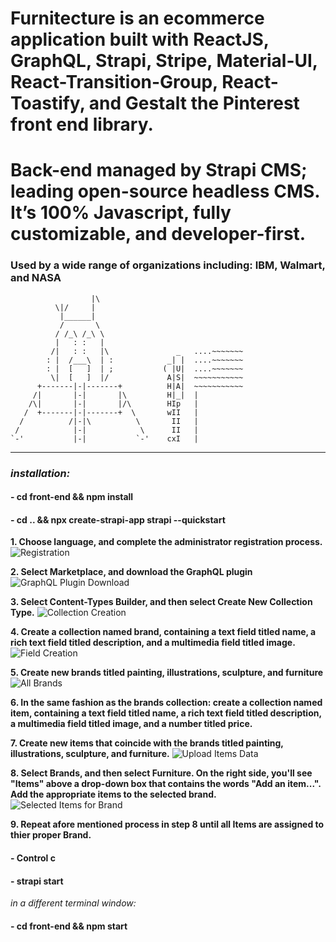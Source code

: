 # Furnitecture is an ecommerce application built with ReactJS, GraphQL, Strapi, Stripe, Material-UI, React-Transition-Group, React-Toastify, and Gestalt the Pinterest front end library.

# Back-end managed by Strapi CMS; leading open-source headless CMS. It’s 100% Javascript, fully customizable, and developer-first.

### Used by a wide range of organizations including: IBM, Walmart, and NASA                              
                
                      |\
              \|/     |
               |______|
               /       \
              / /_\ /_\ \
              |   : :   |
             /|   : :   |\               _   ....~~~~~~~
            : |  /___\  | :            _| |  ....~~~~~~~
            : |  [   ]  | ;           ( |U|  ....~~~~~~~
             \|  [   ]  |/             A|S|  ~~~~~~~~~~~
          +-------|-|-------+          H|A|  ~~~~~~~~~~~
         /|       |-|       |\         H|_|  |
        /\|       |-|       |/\        HIp   |
       /  +-------|-|-------+  \       wII   |
      /          /|-|\          \       II   |
     /            |-|            \      II   |
    `-'           |-|           `-'    cxI   |


---

### _installation:_

#### - cd front-end && npm install

#### - cd .. && npx create-strapi-app strapi --quickstart

**1. Choose language, and complete the administrator registration process.**
![Registration](https://user-images.githubusercontent.com/42079817/106491715-70407f80-64b7-11eb-8260-57c84f7c491d.png)

**2. Select Marketplace, and download the GraphQL plugin**
![GraphQL Plugin Download](https://user-images.githubusercontent.com/42079817/106492128-e04f0580-64b7-11eb-9ea2-1964d5fd95c3.png)

**3. Select Content-Types Builder, and then select Create New Collection Type.**
![Collection Creation](https://user-images.githubusercontent.com/42079817/106492435-3328bd00-64b8-11eb-9864-f502bba0d9c1.png)

**4. Create a collection named brand, containing a text field titled name, a rich text field titled description, and a multimedia field titled image.**
![Field Creation](https://user-images.githubusercontent.com/42079817/106492678-7c790c80-64b8-11eb-833f-0377962cfdd3.png)

**5. Create new brands titled painting, illustrations, sculpture, and furniture**
![All Brands ](https://user-images.githubusercontent.com/42079817/106493649-b7c80b00-64b9-11eb-86e1-e754fd209070.png)

**6. In the same fashion as the brands collection: create a collection named item, containing a text field titled name, a rich text field titled description, a multimedia field titled image, and a number titled price.**

**7. Create new items that coincide with the brands titled painting, illustrations, sculpture, and furniture.**
![Upload Items Data ](https://user-images.githubusercontent.com/42079817/106494785-248fd500-64bb-11eb-8983-ce81fd609b45.png)

**8. Select Brands, and then select Furniture. On the right side, you'll see "Items" above a drop-down box that contains the words "Add an item...". Add the appropriate items to the selected brand.**
![Selected Items for Brand](https://user-images.githubusercontent.com/42079817/106495458-fd85d300-64bb-11eb-9a2d-7b6c5be216b1.png)

**9. Repeat afore mentioned process in step 8 until all Items are assigned to thier proper Brand.**

#### - Control c

#### - strapi start

_in a different terminal window:_

#### - cd front-end && npm start
